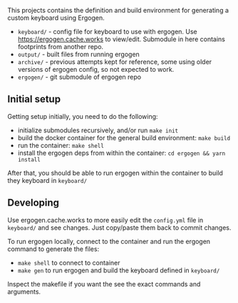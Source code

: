 This projects contains the definition and build environment for generating a custom keyboard using Ergogen.

* `keyboard/` - config file for keyboard to use with ergogen. Use https://ergogen.cache.works to view/edit.  Submodule in here contains footprints from another repo.
* `output/` - built files from running ergogen
* `archive/` - previous attempts kept for reference, some using older versions of ergogen config, so not expected to work.
* `ergogen/` - git submodule of ergogen repo

## Initial setup

Getting setup initially, you need to do the following:

* initialize submodules recursively, and/or run `make init`
* build the docker container for the general build environment: `make build`
* run the container: `make shell`
* install the ergogen deps from within the container: `cd ergogen && yarn install`

After that, you should be able to run ergogen within the container to build they keyboard in `keyboard/`

## Developing

Use ergogen.cache.works to more easily edit the `config.yml` file in `keyboard/` and see changes.  Just copy/paste them back to commit changes.

To run ergogen locally, connect to the container and run the ergogen command to generate the files:

* `make shell` to connect to container
* `make gen` to run ergogen and build the keyboard defined in `keyboard/`

Inspect the makefile if you want the see the exact commands and arguments.